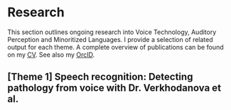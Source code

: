 # Research
This section outlines ongoing research into Voice Technology, Auditory Perception and Minoritized Languages. I provide a selection of related output for each theme. A complete overview of publications can be found on my [CV](https://www.overleaf.com/read/hdtxvkzbzyzq). See also my [OrcID](https://orcid.org/0000-0002-7631-5063).

## [Theme 1] Speech recognition: Detecting pathology from voice with Dr. Verkhodanova et al.
